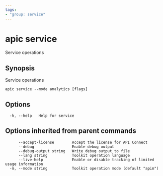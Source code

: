 ```yaml
---
tags:
- "group: service"
---
```

# apic service

Service operations

## Synopsis

Service operations

```
apic service --mode analytics [flags]
```


## Options

```
  -h, --help   Help for service
```

## Options inherited from parent commands

```
      --accept-license        Accept the license for API Connect
      --debug                 Enable debug output
      --debug-output string   Write debug output to file
      --lang string           Toolkit operation language
      --live-help             Enable or disable tracking of limited usage information
  -m, --mode string           Toolkit operation mode (default "apim")
```
